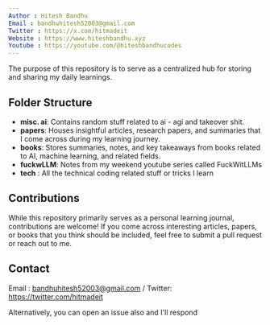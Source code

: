```yaml
---
Author : Hitesh Bandhu
Email : bandhuhitesh52003@gmail.com
Twitter : https://x.com/hitmadeit
Website : https://www.hiteshbandhu.xyz
Youtube : https://youtube.com/@hiteshbandhucodes
---
```


The purpose of this repository is to serve as a centralized hub for storing and sharing my daily learnings. 

## Folder Structure

- **misc. ai**: Contains random stuff related to ai - agi and takeover shit.
- **papers**: Houses insightful articles, research papers, and summaries that I come across during my learning journey.
- **books**: Stores summaries, notes, and key takeaways from books related to AI, machine learning, and related fields.
- **fuckwLLM**: Notes from my weekend youtube series called FuckWitLLMs
- **tech** : All the technical coding related stuff or tricks I learn

## Contributions

While this repository primarily serves as a personal learning journal, contributions are welcome! If you come across interesting articles, papers, or books that you think should be included, feel free to submit a pull request or reach out to me.

## Contact

Email : bandhuhitesh52003@gmail.com / Twitter: https://twitter.com/hitmadeit

Alternatively, you can open an issue also and I'll respond
